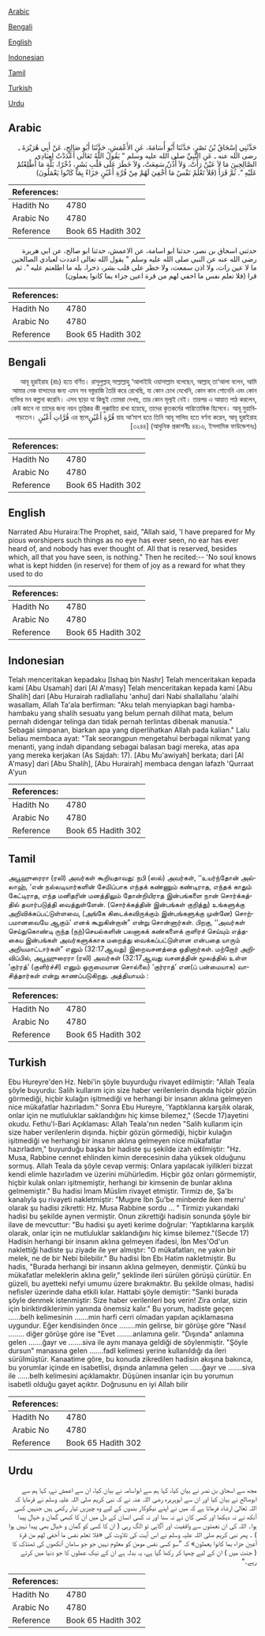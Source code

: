 [Arabic](#arabic)

[Bengali](#bengali)

[English](#english)

[Indonesian](#indonesian)

[Tamil](#tamil)

[Turkish](#turkish)

[Urdu](#urdu)

## Arabic


<div dir="rtl" lang="ar" style={{fontSize:'larger',backgroundColor:'#f8f9fa',padding:20}}>
حَدَّثَنِي إِسْحَاقُ بْنُ نَصْرٍ، حَدَّثَنَا أَبُو أُسَامَةَ، عَنِ الأَعْمَشِ، حَدَّثَنَا أَبُو صَالِحٍ، عَنْ أَبِي هُرَيْرَةَ ـ رضى الله عنه ـ عَنِ النَّبِيِّ صلى الله عليه وسلم ‏"‏ يَقُولُ اللَّهُ تَعَالَى أَعْدَدْتُ لِعِبَادِي الصَّالِحِينَ مَا لاَ عَيْنٌ رَأَتْ، وَلاَ أُذُنٌ سَمِعَتْ، وَلاَ خَطَرَ عَلَى قَلْبِ بَشَرٍ، ذُخْرًا، بَلْهَ مَا أُطْلِعْتُمْ عَلَيْهِ ‏"‏‏.‏ ثُمَّ قَرَأَ ‏(‏فَلاَ تَعْلَمُ نَفْسٌ مَا أُخْفِيَ لَهُمْ مِنْ قُرَّةِ أَعْيُنٍ جَزَاءً بِمَا كَانُوا يَعْمَلُونَ‏)‏
</div>
<div style={{backgroundColor:'#f8f9fa',padding:20, marginBottom: 10}}><table> <thead> <tr> <th>References:</th> <th></th> </tr> </thead> <tbody><tr><td>Hadith No</td><td>4780</td></tr><tr><td>Arabic No</td><td>4780</td></tr><tr><td>Reference</td><td>Book 65 Hadith 302</td></tr></tbody></table></div>


<div dir="rtl" lang="ar" style={{fontSize:'larger',backgroundColor:'#f8f9fa',padding:20}}>
حدثني اسحاق بن نصر، حدثنا ابو اسامة، عن الاعمش، حدثنا ابو صالح، عن ابي هريرة رضى الله عنه عن النبي صلى الله عليه وسلم " يقول الله تعالى اعددت لعبادي الصالحين ما لا عين رات، ولا اذن سمعت، ولا خطر على قلب بشر، ذخرا، بله ما اطلعتم عليه ". ثم قرا (فلا تعلم نفس ما اخفي لهم من قرة اعين جزاء بما كانوا يعملون)
</div>
<div style={{backgroundColor:'#f8f9fa',padding:20, marginBottom: 10}}><table> <thead> <tr> <th>References:</th> <th></th> </tr> </thead> <tbody><tr><td>Hadith No</td><td>4780</td></tr><tr><td>Arabic No</td><td>4780</td></tr><tr><td>Reference</td><td>Book 65 Hadith 302</td></tr></tbody></table></div>

## Bengali


<div dir="rtl" lang="bn" style={{fontSize:'larger',backgroundColor:'#f8f9fa',padding:20}}>
আবূ হুরাইরাহ (রাঃ) হতে বর্ণিত। রাসূলুল্লাহ্ সাল্লাল্লাহু ‘আলাইহি ওয়াসাল্লাম বলেছেন, আল্লাহ্ তা‘আলা বলেন, আমি আমার নেক বান্দাদের জন্য এমন সব বস্তুরাজি তৈরি করে রেখেছি, যা কোন চোখ দেখেনি, কোন কান শোনেনি এবং কোন ব্যক্তির মন কল্পনা করেনি। এসব ছাড়া যা কিছুই তোমরা দেখছ, তার কোন মূল্যই নেই। তারপর এ আয়াত পাঠ করলেন, কেউ জানে না তাদের জন্য নয়ন তৃপ্তিকর কী লুক্কায়িত রাখা হয়েছে, তাদের কৃতকর্মের পারিতোষিক হিসেবে। আবূ মুয়াবিয়াহ আ‘মাশ হতে তিনি আবূ সালিহ হতে বর্ণনা করেন, আবূ হুরাইরাহ قُرَّةِ أَعْيُنٍএর স্থলে قُرَّاتِ أَعْيُنٍ পড়তেন।[৩২৪৪] (আধুনিক প্রকাশনীঃ ৪৪১৬, ইসলামিক ফাউন্ডেশনঃ)
</div>
<div style={{backgroundColor:'#f8f9fa',padding:20, marginBottom: 10}}><table> <thead> <tr> <th>References:</th> <th></th> </tr> </thead> <tbody><tr><td>Hadith No</td><td>4780</td></tr><tr><td>Arabic No</td><td>4780</td></tr><tr><td>Reference</td><td>Book 65 Hadith 302</td></tr></tbody></table></div>

## English


<div dir="ltr" lang="en" style={{fontSize:'larger',backgroundColor:'#f8f9fa',padding:20}}>
Narrated Abu Huraira:The Prophet, said, "Allah said, 'I have prepared for My pious worshipers such things as no eye has ever seen, no ear has ever heard of, and nobody has ever thought of. All that is reserved, besides which, all that you have seen, is nothing." Then he recited:-- 'No soul knows what is kept hidden (in reserve) for them of joy as a reward for what they used to do
</div>
<div style={{backgroundColor:'#f8f9fa',padding:20, marginBottom: 10}}><table> <thead> <tr> <th>References:</th> <th></th> </tr> </thead> <tbody><tr><td>Hadith No</td><td>4780</td></tr><tr><td>Arabic No</td><td>4780</td></tr><tr><td>Reference</td><td>Book 65 Hadith 302</td></tr></tbody></table></div>

## Indonesian


<div dir="ltr" lang="id" style={{fontSize:'larger',backgroundColor:'#f8f9fa',padding:20}}>
Telah menceritakan kepadaku [Ishaq bin Nashr] Telah menceritakan kepada kami [Abu Usamah] dari [Al A'masy] Telah menceritakan kepada kami [Abu Shalih] dari [Abu Hurairah radliallahu 'anhu] dari Nabi shallallahu 'alaihi wasallam, Allah Ta'ala berfirman: "Aku telah menyiapkan bagi hamba-hambaku yang shalih sesuatu yang belum pernah dilihat mata, belum pernah didengar telinga dan tidak pernah terlintas dibenak manusia." Sebagai simpanan, biarkan apa yang diperlihatkan Allah pada kalian." Lalu beliau membaca ayat: "Tak seorangpun mengetahui berbagai nikmat yang menanti, yang indah dipandang sebagai balasan bagi mereka, atas apa yang mereka kerjakan (As Sajdah: 17). [Abu Mu'awiyah] berkata; dari [Al A'masy] dari [Abu Shalih], [Abu Hurairah] membaca dengan lafazh 'Qurraat A'yun
</div>
<div style={{backgroundColor:'#f8f9fa',padding:20, marginBottom: 10}}><table> <thead> <tr> <th>References:</th> <th></th> </tr> </thead> <tbody><tr><td>Hadith No</td><td>4780</td></tr><tr><td>Arabic No</td><td>4780</td></tr><tr><td>Reference</td><td>Book 65 Hadith 302</td></tr></tbody></table></div>

## Tamil


<div dir="ltr" lang="ta" style={{fontSize:'larger',backgroundColor:'#f8f9fa',padding:20}}>
அபூஹுரைரா (ரலி) அவர்கள் கூறியதாவது: நபி (ஸல்) அவர்கள், ‘‘உயர்ந்தோன் அல்லாஹ், ‘என் நல்லடியார்களின் சேமிப்பாக எந்தக் கண்ணும் கண்டிராத, எந்தக் காதும் கேட்டிராத, எந்த மனிதரின் மனத்திலும் தோன்றியிராத இன்பங்களை நான் சொர்க்கத்தில் தயார்படுத்தி வைத்துள்ளேன். (சொர்க்கத்தின் இன்பங்கள் குறித்து) உங்களுக்கு அறிவிக்கப்பட்டுள்ளவை, (அங்கே கிடைக்கவிருக்கும் இன்பங்களுக்கு முன்னே) சொற்பமானவையே ஆகும்’ எனக் கூறுகின்றான்” என்று சொன்னார்கள். பிறகு, ‘‘அவர்கள் செய்துகொண்டி ருந்த (நற்)செயல்களின் பலனாகக் கண்களைக் குளிரச் செய்யும் எத்தகைய இன்பங்கள் அவர்களுக்காக மறைத்து வைக்கப்பட்டுள்ளன என்பதை யாரும் அறியமாட்டார்கள்” எனும் (32:17ஆவது) இறைவசனத்தை ஒதினார்கள். மற்றோர் அறிவிப்பில், அபூஹுரைரா (ரலி) அவர்கள் (32:17ஆவது வசனத்தின் மூலத்தில் உள்ள ‘குர்ரத்’ (குளிர்ச்சி) எனும் ஒருமையான சொல்லை) ‘குர்ராத்’ என(ப் பன்மையாக) வாசித்தார்கள் என்று காணப்படுகிறது. அத்தியாயம் :
</div>
<div style={{backgroundColor:'#f8f9fa',padding:20, marginBottom: 10}}><table> <thead> <tr> <th>References:</th> <th></th> </tr> </thead> <tbody><tr><td>Hadith No</td><td>4780</td></tr><tr><td>Arabic No</td><td>4780</td></tr><tr><td>Reference</td><td>Book 65 Hadith 302</td></tr></tbody></table></div>

## Turkish


<div dir="ltr" lang="tr" style={{fontSize:'larger',backgroundColor:'#f8f9fa',padding:20}}>
Ebu Hureyre'den Hz. Nebi'in şöyle buyurduğu rivayet edilmiştir: "Allah Teala şöyle buyurdu: Salih kullarım için size haber verilenlerin dışında hiçbir gözün görmediği, hiçbir kulağın işitmediği ve herhangi bir insanın aklına gelmeyen nice mükafatlar hazırladım." Sonra Ebu Hureyre, 'Yaptıklarına karşılık olarak, onlar için ne mutluluklar saklandığını hiç kimse bilemez," (Secde 17)ayetini okudu. Fethu'l-Bari Açıklaması: Allah Teala'nın neden "Salih kullarım için size haber verilenlerin dışında. hiçbir gözün görmediği, hiçbir kulağın işitmediği ve herhangi bir insanın aklına gelmeyen nice mükafatlar hazırladım," buyurduğu başka bir hadiste şu şekilde izah edilmiştir: "Hz. Musa, Rabbine cennet ehlinden kimin derecesinin daha yüksek olduğunu sormuş. Allah Teala da şöyle cevap vermiş: Onlara yapılacak iyilikleri bizzat kendi elimle hazırladım ve üzerini mühürledim. Hiçbir göz onları görmemiştir, hiçbir kulak onları işitmemiştir, herhangi bir kimsenin de bunlar aklına gelmemiştir." Bu hadisi İmam Müslim rivayet etmiştir. Tirmizı de, Şa'bı kanalıyla şu rivayeti nakletmiştir: "Mugıre İbn Şu'be minberde iken merru' olarak şu hadisi zikretti: Hz. Musa Rabbine sordu ... " Tirmizı yukarıdaki hadisi bu şekilde aynen vermiştir. Onun zikrettiği hadisin sonunda şöyle bir ilave de mevcuttur: "Bu hadisi şu ayeti kerime doğrular: 'Yaptıklarına karşılık olarak, onlar için ne mutluluklar saklandığını hiç kimse bilemez."(Secde 17) Hadisin herhangi bir insanın aklına gelmeyen ifadesi, İbn Mes'Od'un naklettiği hadiste şu ziyade ile yer almıştır: "O mükafatları, ne yakın bir melek, ne de bir Nebi bilebilir." Bu hadisi İbn Ebı Hatim nakIetmiştir. Bu hadis, "Burada herhangi bir insanın akIına geImeyen, denmiştir. Çünkü bu mükafatIar meIekIerin aklına gelir," şeklinde ileri sürüIen görüşü çürütür. En güzeli, bu ayetteki nefyi umumu üzere bırakmaktır. Bu şekilde oIması, hadisi nefisIer üzerinde daha etkili kıIar. Hattabi şöyIe demiştir: "Sanki burada şöyIe denmek istenmiştir: Size haber verilenIeri boş verin! Zira onIar, sizin için biriktirdikIerimin yanında önemsiz kalır." Bu yorum, hadiste geçen ......beIh kelimesinin .......min harfi cerri olmadan yapıIan açıkIamasına uygundur. Eğer kendisinden önce ........min gelirse, bir görüşe göre "NasıI ........ diğer görüşe göre ise "Evet ........anIamına gelir. "Dışında" anIamına geIen .......ğayr ve .......siva ile aynı manaya geIdiği de söyIenmiştir. "ŞöyIe dursun" manasına geIen .......fadI kelimesi yerine kullanıIdığı da ileri sürüImüştür. Kanaatime göre, bu konuda zikredilen hadisin akışına bakınca, bu yorumIar içinde en isabetlisi, dışında anIamına geIen ......ğayr ve .......siva ile ......beIh kelimesini açıkIamaktır. Düşünen insanIar için bu yorumun isabetli oIduğu gayet açıktır. Doğrusunu en iyi Allah bilir
</div>
<div style={{backgroundColor:'#f8f9fa',padding:20, marginBottom: 10}}><table> <thead> <tr> <th>References:</th> <th></th> </tr> </thead> <tbody><tr><td>Hadith No</td><td>4780</td></tr><tr><td>Arabic No</td><td>4780</td></tr><tr><td>Reference</td><td>Book 65 Hadith 302</td></tr></tbody></table></div>

## Urdu


<div dir="rtl" lang="ur" style={{fontSize:'larger',backgroundColor:'#f8f9fa',padding:20}}>
مجھ سے اسحاق بن نصر نے بیان کیا، کہا ہم سے ابواسامہ نے بیان کیا، ان سے اعمش نے، کہا ہم سے ابوصالح نے بیان کیا اور ان سے ابوہریرہ رضی اللہ عنہ نے کہ نبی کریم صلی اللہ علیہ وسلم نے فرمایا کہ اللہ تعالیٰ ارشاد فرماتا ہے کہ میں نے اپنے نیکوکار بندوں کے لیے وہ چیزیں تیار رکھی ہیں جنہیں کسی آنکھ نے نہ دیکھا اور کسی کان نے نہ سنا اور نہ کسی انسان کے دل میں ان کا کبھی گمان و خیال پیدا ہوا۔ اللہ کی ان نعمتوں سے واقفیت اور آگاہی تو الگ رہی ( ان کا کسی کو گمان و خیال بھی پیدا نہیں ہوا ) ۔ پھر نبی کریم صلی اللہ علیہ وسلم نے اس آیت کی تلاوت کی «فلا تعلم نفس ما أخفي لهم من قرة أعين جزاء بما كانوا يعملون‏» کہ ”سو کسی نفس مومن کو معلوم نہیں جو جو سامان آنکھوں کی ٹھنڈک کا ( جنت میں ) ان کے لیے چھپا کر رکھا گیا ہے، یہ بدلہ ہے ان کے نیک عملوں کا جو دنیا میں کرتے رہے۔“
</div>
<div style={{backgroundColor:'#f8f9fa',padding:20, marginBottom: 10}}><table> <thead> <tr> <th>References:</th> <th></th> </tr> </thead> <tbody><tr><td>Hadith No</td><td>4780</td></tr><tr><td>Arabic No</td><td>4780</td></tr><tr><td>Reference</td><td>Book 65 Hadith 302</td></tr></tbody></table></div>